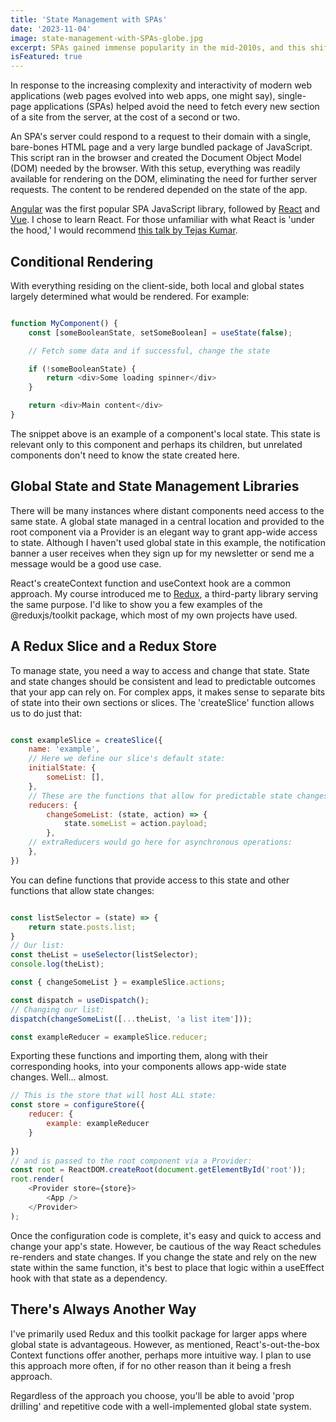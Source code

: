 ```yaml
---
title: 'State Management with SPAs'
date: '2023-11-04'
image: state-management-with-SPAs-globe.jpg
excerpt: SPAs gained immense popularity in the mid-2010s, and this shift towards client-side state management led to innovative solutions.. 
isFeatured: true
---
```


In response to the increasing complexity and interactivity of modern web applications (web pages evolved into web apps, one might say), single-page applications (SPAs) helped avoid the need to fetch every new section of a site from the server, at the cost of a second or two.

An SPA's server could respond to a request to their domain with a single, bare-bones HTML page and a very large bundled package of JavaScript. This script ran in the browser and created the Document Object Model (DOM) needed by the browser. With this setup, everything was readily available for rendering on the DOM, eliminating the need for further server requests. The content to be rendered depended on the state of the app.

[Angular](https://angularjs.org/) was the first popular SPA JavaScript library, followed by [React](https://react.dev/) and [Vue](https://vuejs.org/). I chose to learn React. For those unfamiliar with what React is 'under the hood,' I would recommend [this talk by Tejas Kumar](https://youtu.be/f2mMOiCSj5c?si=Lrg_G-d06Zz3u9Sa).


## Conditional Rendering

With everything residing on the client-side, both local and global states largely determined what would be rendered. For example:

```js

function MyComponent() {
    const [someBooleanState, setSomeBoolean] = useState(false);

    // Fetch some data and if successful, change the state

    if (!someBooleanState) {
        return <div>Some loading spinner</div>
    }

    return <div>Main content</div>
}
```

The snippet above is an example of a component's local state. This state is relevant only to this component and perhaps its children, but unrelated components don't need to know the state created here.

## Global State and State Management Libraries

There will be many instances where distant components need access to the same state. A global state managed in a central location and provided to the root component via a Provider is an elegant way to grant app-wide access to state. Although I haven't used global state in this example, the notification banner a user receives when they sign up for my newsletter or send me a message would be a good use case.

React's createContext function and useContext hook are a common approach. My course introduced me to [Redux](https://redux.js.org/), a third-party library serving the same purpose. I'd like to show you a few examples of the @reduxjs/toolkit package, which most of my own projects have used.

## A Redux Slice and a Redux Store

To manage state, you need a way to access and change that state. State and state changes should be consistent and lead to predictable outcomes that your app can rely on. For complex apps, it makes sense to separate bits of state into their own sections or slices. The 'createSlice' function allows us to do just that:

```js

const exampleSlice = createSlice({
    name: 'example',
    // Here we define our slice's default state:
    initialState: {
        someList: [],
    },
    // These are the functions that allow for predictable state changes:
    reducers: {
        changeSomeList: (state, action) => {
            state.someList = action.payload;
        },
    // extraReducers would go here for asynchronous operations:
    },
})
```

You can define functions that provide access to this state and other functions that allow state changes:

```js

const listSelector = (state) => {
    return state.posts.list;
}
// Our list:
const theList = useSelector(listSelector);
console.log(theList);

const { changeSomeList } = exampleSlice.actions;

const dispatch = useDispatch();
// Changing our list:
dispatch(changeSomeList([...theList, 'a list item']));

const exampleReducer = exampleSlice.reducer;
```

Exporting these functions and importing them, along with their corresponding hooks, into your components allows app-wide state changes. Well... almost.

```js
// This is the store that will host ALL state: 
const store = configureStore({
    reducer: {
        example: exampleReducer
    }
   
})
// and is passed to the root component via a Provider:
const root = ReactDOM.createRoot(document.getElementById('root'));
root.render(
    <Provider store={store}>
        <App />
    </Provider>
);
```

Once the configuration code is complete, it's easy and quick to access and change your app's state. However, be cautious of the way React schedules re-renders and state changes. If you change the state and rely on the new state within the same function, it's best to place that logic within a useEffect hook with that state as a dependency.

## There's Always Another Way

I've primarily used Redux and this toolkit package for larger apps where global state is advantageous. However, as mentioned, React's-out-the-box Context functions offer another, perhaps more intuitive way. I plan to use this approach more often, if for no other reason than it being a fresh approach.

Regardless of the approach you choose, you'll be able to avoid 'prop drilling' and repetitive code with a well-implemented global state system.






